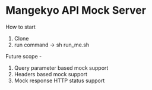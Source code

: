 # Mangekyo API Mock Server

How to start
1) Clone
2) run command -> sh run_me.sh


Future scope -
1) Query parameter based mock support
2) Headers based mock support
3) Mock response HTTP status support

